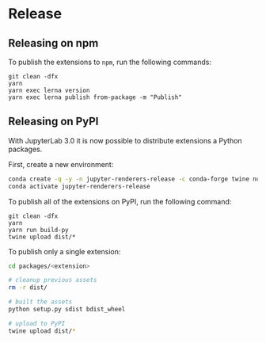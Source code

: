 # Release

## Releasing on npm

To publish the extensions to `npm`, run the following commands:

```
git clean -dfx
yarn
yarn exec lerna version
yarn exec lerna publish from-package -m "Publish"
```

## Releasing on PyPI

With JupyterLab 3.0 it is now possible to distribute extensions a Python packages.

First, create a new environment:

```bash
conda create -q -y -n jupyter-renderers-release -c conda-forge twine nodejs jupyter-packaging yarn jupyterlab
conda activate jupyter-renderers-release
```

To publish all of the extensions on PyPI, run the following command:

```
git clean -dfx
yarn
yarn run build-py
twine upload dist/*
```

To publish only a single extension:

```bash
cd packages/<extension>

# cleanup previous assets
rm -r dist/

# built the assets
python setup.py sdist bdist_wheel

# upload to PyPI
twine upload dist/*
```
